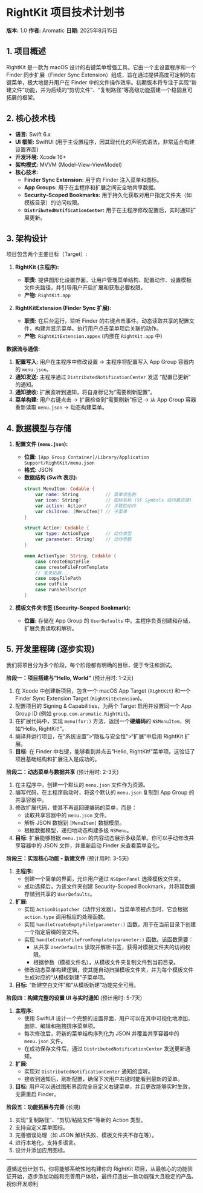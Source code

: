 # **RightKit 项目技术计划书**

**版本:** 1.0
**作者:** Aromatic
**日期:** 2025年8月15日

## **1. 项目概述**

RightKit 是一款为 macOS 设计的右键菜单增强工具。它由一个主设置程序和一个 Finder 同步扩展（Finder Sync Extension）组成，旨在通过提供高度可定制的右键菜单，极大地提升用户在 Finder 中的文件操作效率。初期版本将专注于实现“新建文件”功能，并为后续的“剪切文件”、“复制路径”等高级功能搭建一个稳固且可拓展的框架。

## **2. 核心技术栈**

*   **语言:** Swift 6.x
*   **UI 框架:** SwiftUI (用于主设置程序，因其现代化的声明式语法，非常适合构建设置界面)
*   **开发环境:** Xcode 16+
*   **架构模式:** MVVM (Model-View-ViewModel)
*   **核心技术:**
    *   **Finder Sync Extension:** 用于向 Finder 注入菜单和图标。
    *   **App Groups:** 用于在主程序和扩展之间安全地共享数据。
    *   **Security-Scoped Bookmarks:** 用于持久化获取对用户指定文件夹（如模板目录）的访问权限。
    *   **`DistributedNotificationCenter`:** 用于在主程序修改配置后，实时通知扩展更新。

## **3. 架构设计**

项目包含两个主要目标（Target）:

1.  **RightKit (主程序):**
    *   **职责:** 提供图形化设置界面，让用户管理菜单结构、配置动作、设置模板文件夹路径，并引导用户开启扩展和获取必要权限。
    *   **产物:** `RightKit.app`

2.  **RightKitExtension (Finder Sync 扩展):**
    *   **职责:** 在后台运行，监听 Finder 的右键点击事件。动态读取共享的配置文件，构建并显示菜单。执行用户点击菜单项后关联的动作。
    *   **产物:** `RightKitExtension.appex` (内嵌在 `RightKit.app` 中)

**数据流与通信:**



1.  **配置写入:** 用户在主程序中修改设置 -> 主程序将配置写入 App Group 容器内的 `menu.json`。
2.  **通知发送:** 主程序通过 `DistributedNotificationCenter` 发送 “配置已更新” 的通知。
3.  **通知接收:** 扩展监听到通知，将自身标记为“需要刷新配置”。
4.  **菜单构建:** 用户右键点击 -> 扩展检查到“需要刷新”标记 -> 从 App Group 容器重新读取 `menu.json` -> 动态构建菜单。

## **4. 数据模型与存储**

1.  **配置文件 (`menu.json`):**
    *   **位置:** `[App Group Container]/Library/Application Support/RightKit/menu.json`
    *   **格式:** JSON
    *   **数据结构 (Swift 表示):**
        ```swift
        struct MenuItem: Codable {
            var name: String          // 菜单项名称
            var icon: String?         // 图标名称 (SF Symbols 或内置资源)
            var action: Action?       // 关联的动作
            var children: [MenuItem]? // 子菜单
        }

        struct Action: Codable {
            var type: ActionType      // 动作类型
            var parameter: String?    // 动作参数
        }

        enum ActionType: String, Codable {
            case createEmptyFile
            case createFileFromTemplate
            // 未来拓展...
            case copyFilePath
            case cutFile
            case runShellScript
        }
        ```

2.  **模板文件夹书签 (Security-Scoped Bookmark):**
    *   **位置:** 存储在 App Group 的 `UserDefaults` 中。主程序负责创建和存储，扩展负责读取和解析。

## **5. 开发里程碑 (逐步实现)**

我们将项目分为多个阶段，每个阶段都有明确的目标，便于专注和测试。

**阶段一：项目搭建与“Hello, World”** (预计用时: 1-2天)
1.  在 Xcode 中创建新项目，包含一个 macOS App Target (`RightKit`) 和一个 Finder Sync Extension Target (`RightKitExtension`)。
2.  配置项目的 Signing & Capabilities，为两个 Target 启用并设置同一个 App Group ID (例如 `group.com.aromatic.RightKit`)。
3.  在扩展代码中，实现 `menu(for:)` 方法，返回一个**硬编码**的 `NSMenuItem`，例如“Hello, RightKit!”。
4.  编译并运行项目，在“系统设置”>“隐私与安全性”>“扩展”中启用 RightKit 扩展。
5.  **目标:** 在 Finder 中右键，能够看到并点击“Hello, RightKit!”菜单项。这验证了项目基础结构和扩展注入是成功的。

**阶段二：动态菜单与数据共享** (预计用时: 2-3天)
1.  在主程序中，创建一个默认的 `menu.json` 文件作为资源。
2.  编写代码，在主程序启动时，将这个默认的 `menu.json` 复制到 App Group 的共享容器中。
3.  修改扩展代码，使其不再返回硬编码的菜单，而是：
    *   读取共享容器中的 `menu.json` 文件。
    *   解析 JSON 数据到 `[MenuItem]` 数据模型。
    *   根据数据模型，递归地动态构建多级 `NSMenu`。
4.  **目标:** 扩展能够根据 `menu.json` 的内容动态展示多级菜单。你可以手动修改共享容器中的 JSON 文件，并重新启动 Finder 来查看菜单变化。

**阶段三：实现核心功能 - 新建文件** (预计用时: 3-5天)
1.  **主程序:**
    *   创建一个简单的界面，允许用户通过 `NSOpenPanel` 选择模板文件夹。
    *   成功选择后，为该文件夹创建 Security-Scoped Bookmark，并将其数据存储到共享的 `UserDefaults`。
2.  **扩展:**
    *   实现 `ActionDispatcher`（动作分发器）。当菜单项被点击时，它会根据 `action.type` 调用相应的处理函数。
    *   实现 `handleCreateEmptyFile(parameter:)` 函数，用于在当前目录下创建一个指定后缀的空文件。
    *   实现 `handleCreateFileFromTemplate(parameter:)` 函数。该函数需要：
        *   从共享 `UserDefaults` 读取并解析书签，获得对模板文件夹的访问权限。
        *   根据参数（模板文件名），从模板文件夹复制文件到当前目录。
    *   修改动态菜单构建逻辑，使其能自动扫描模板文件夹，并为每个模板文件生成对应的“从模板新建”子菜单项。
3.  **目标:** “新建空白文件”和“从模板新建”功能完全可用。

**阶段四：构建完整的设置 UI 与实时通知** (预计用时: 5-7天)
1.  **主程序:**
    *   使用 SwiftUI 设计一个完整的设置界面，用户可以在其中可视化地添加、删除、编辑和拖拽排序菜单项。
    *   每次修改后，将新的菜单结构序列化为 JSON 并覆盖共享容器中的 `menu.json` 文件。
    *   在成功保存文件后，通过 `DistributedNotificationCenter` 发送更新通知。
2.  **扩展:**
    *   实现对 `DistributedNotificationCenter` 通知的监听。
    *   接收到通知后，刷新配置，确保下次用户右键时能看到最新的菜单。
3.  **目标:** 用户可以通过图形界面完全自定义右键菜单，并且更改能够实时生效，无需重启 Finder。

**阶段五：功能拓展与完善** (长期)
1.  实现“复制路径”、“剪切/粘贴文件”等新的 Action 类型。
2.  支持自定义菜单图标。
3.  完善错误处理（如 JSON 解析失败、模板文件夹不存在等）。
4.  进行本地化，支持多语言。
5.  设计并添加应用图标。

---

遵循这份计划书，你将能够系统性地构建你的 RightKit 项目，从最核心的功能验证开始，逐步添加功能和完善用户体验，最终打造出一款功能强大且稳定的产品。祝你开发顺利

